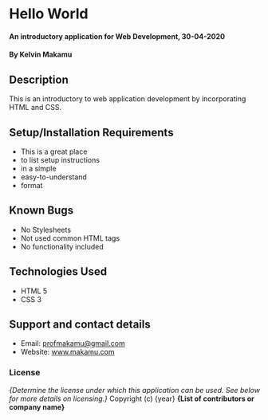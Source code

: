 # Hello World
#### An introductory application for Web Development, 30-04-2020
#### By **Kelvin Makamu**
## Description
This is an introductory to web application development by incorporating HTML and CSS.
## Setup/Installation Requirements
* This is a great place
* to list setup instructions
* in a simple
* easy-to-understand
* format
## Known Bugs
* No Stylesheets
* Not used common HTML tags
* No functionality included
## Technologies Used
* HTML 5
* CSS 3
## Support and contact details
* Email: profmakamu@gmail.com
* Website: www.makamu.com
### License
*{Determine the license under which this application can be used.  See below for more details on licensing.}*
Copyright (c) {year} **{List of contributors or company name}**